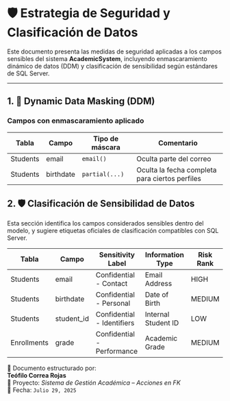# 🛡️ Estrategia de Seguridad y Clasificación de Datos

Este documento presenta las medidas de seguridad aplicadas a los campos sensibles del sistema **AcademicSystem**, incluyendo enmascaramiento dinámico de datos (DDM) y clasificación de sensibilidad según estándares de SQL Server.

---

## 1. 🔐 Dynamic Data Masking (DDM)

### Campos con enmascaramiento aplicado

| Tabla     | Campo       | Tipo de máscara | Comentario                                   |
|-----------|-------------|------------------|-----------------------------------------------|
| Students  | email        | `email()`        | Oculta parte del correo                       |
| Students  | birthdate    | `partial(...)`   | Oculta la fecha completa para ciertos perfiles |


## 2. 🛡️ Clasificación de Sensibilidad de Datos

Esta sección identifica los campos considerados sensibles dentro del modelo, y sugiere etiquetas oficiales de clasificación compatibles con SQL Server.

| Tabla       | Campo        | Sensitivity Label             | Information Type         | Risk Rank |
|-------------|--------------|-------------------------------|---------------------------|-----------|
| Students    | email         | Confidential - Contact        | Email Address             | HIGH      |
| Students    | birthdate     | Confidential - Personal       | Date of Birth             | MEDIUM    |
| Students    | student_id    | Confidential - Identifiers    | Internal Student ID       | LOW       |
| Enrollments | grade         | Confidential - Performance    | Academic Grade            | MEDIUM    |

🧠 Documento estructurado por:  
**Teófilo Correa Rojas**  
📁 Proyecto: *Sistema de Gestión Académica – Acciones en FK*  
📅 Fecha: `Julio 29, 2025`